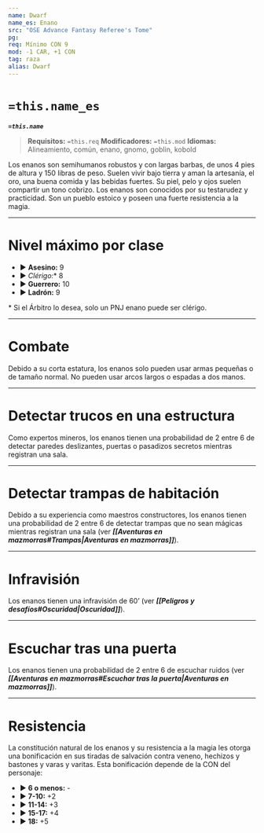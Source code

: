```yaml
---
name: Dwarf
name_es: Enano
src: "OSE Advance Fantasy Referee's Tome"
pg:
req: Mínimo CON 9
mod: -1 CAR, +1 CON
tag: raza
alias: Dwarf
---
```

# `=this.name_es` 

**_`=this.name`_**

> **Requisitos:** `=this.req`
> **Modificadores:** `=this.mod`
> **Idiomas:** Alineamiento, común, enano, gnomo, goblin, kobold

Los enanos son semihumanos robustos y con largas barbas, de unos 4 pies de altura y 150 libras de peso. Suelen vivir bajo tierra y aman la artesanía, el oro, una buena comida y las bebidas fuertes. Su piel, pelo y ojos suelen compartir un tono cobrizo. Los enanos son conocidos por su testarudez y practicidad. Son un pueblo estoico y poseen una fuerte resistencia a la magia.

---
# Nivel máximo por clase 

- ▶ **Asesino:** 9 
- ▶ **Clérigo*:** 8 
- ▶ **Guerrero:** 10 
- ▶ **Ladrón:** 9

\* Si el Árbitro lo desea, solo un PNJ enano puede ser clérigo.

---
# Combate

Debido a su corta estatura, los enanos solo pueden usar armas pequeñas o de tamaño normal. No pueden usar arcos largos o espadas a dos manos.

---
# Detectar trucos en una estructura

Como expertos mineros, los enanos tienen una probabilidad de 2 entre 6 de detectar paredes deslizantes, puertas o pasadizos secretos mientras registran una sala.

---
# Detectar trampas de habitación

Debido a su experiencia como maestros constructores, los enanos tienen una probabilidad de 2 entre 6 de detectar trampas que no sean mágicas mientras registran una sala (ver **_[[Aventuras en mazmorras#Trampas|Aventuras en mazmorras]]_**).

---
# Infravisión

Los enanos tienen una infravisión de 60’ (ver **_[[Peligros y desafíos#Oscuridad|Oscuridad]]_**).

---
# Escuchar tras una puerta

Los enanos tienen una probabilidad de 2 entre 6 de escuchar ruidos (ver **_[[Aventuras en mazmorras#Escuchar tras la puerta|Aventuras en mazmorras]]_**).

---
# Resistencia

La constitución natural de los enanos y su resistencia a la magia les otorga una bonificación en sus tiradas de salvación contra veneno, hechizos y bastones y varas y varitas. Esta bonificación depende de la CON del personaje: 

- ▶ **6 o menos:** - 
- ▶ **7-10:** +2 
- ▶ **11-14:** +3 
- ▶ **15-17:** +4 
- ▶ **18:** +5